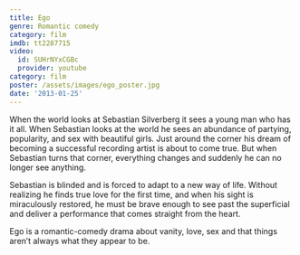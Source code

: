 ```yaml
---
title: Ego
genre: Romantic comedy
category: film
imdb: tt2287715
video:
  id: SUHrNYxCGBc
  provider: youtube
category: film
poster: /assets/images/ego_poster.jpg
date: '2013-01-25'
---
```

When the world looks at Sebastian Silverberg it sees a young man who has it all. When Sebastian looks at the world he sees an abundance of partying, popularity, and sex with beautiful girls. Just around the corner his dream of becoming a successful recording artist is about to come true. But when Sebastian turns that corner, everything changes and suddenly he can no longer see anything.

Sebastian is blinded and is forced to adapt to a new way of life. Without realizing he finds true love for the first time, and when his sight is miraculously restored, he must be brave enough to see past the superficial and deliver a performance that comes straight from the heart.

Ego is a romantic-comedy drama about vanity, love, sex and that things aren’t always what they appear to be.
